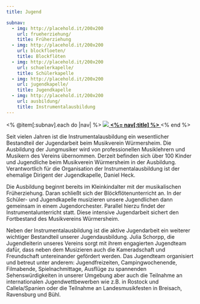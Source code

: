 ```yaml
---
title: Jugend

subnav:
  - img: http://placehold.it/200x200
    url: frueherziehung/
    title: Früherziehung
  - img: http://placehold.it/200x200
    url: blockfloeten/
    title: Blockflöten
  - img: http://placehold.it/200x200
    url: schuelerkapelle/
    title: Schülerkapelle
  - img: http://placehold.it/200x200
    url: jugendkapelle/
    title: Jugendkapelle
  - img: http://placehold.it/200x200
    url: ausbildung/
    title: Instrumentalausbildung
---
```


<nav class="pure-g subnav">
  <% @item[:subnav].each do |nav| %>
    <a href="<%= nav[:url] %>" class="pure-u-1-5">
      <img src="<%= nav[:img] %>">
      <strong><%= nav[:title] %></strong>
    </a>
  <% end %>
</nav>

Seit vielen Jahren ist die Instrumentalausbildung ein wesentlicher Bestandteil der Jugendarbeit beim Musikverein Würmersheim. Die Ausbildung der Jungmusiker wird von professionellen Musiklehrern und Musikern des Vereins übernommen. Derzeit befinden sich über 100 Kinder und Jugendliche beim Musikverein Würmersheim in der Ausbildung. Verantwortlich für die Organisation der Instrumentalausbildung ist der ehemalige Dirigent der Jugendkapelle, Daniel Heck.

Die Ausbildung beginnt bereits im Kleinkindalter mit der musikalischen Früherziehung. Daran schließt sich der Blöckflötenunterricht an. In der Schüler- und Jugendkapelle musizieren unsere Jugendlichen dann gemeinsam in einem Jugendorchester. Parallel hierzu findet der Instrumentalunterricht statt. Diese intensive Jugendarbeit sichert den Fortbestand des Musikvereins Würmersheim.

Neben der Instrumentalausbildung ist die aktive Jugendarbeit ein weiterer wichtiger Bestandteil unserer Jugendausbildung. Julia Schorpp, die Jugendleiterin unseres Vereins sorgt mit ihrem engagierten Jugendteam dafür, dass neben dem Musizieren auch die Kameradschaft und Freundschaft untereinander gefördert werden. Das Jugendteam organisiert und betreut unter anderem: Jugendfreizeiten, Campingwochenende, Filmabende, Spielnachmittage, Ausflüge zu spannenden Sehenswürdigkeiten in unserer Umgebung aber auch die Teilnahme an internationalen Jugendwettbewerben wie z.B. in Rostock und Callela/Spanien oder die Teilnahme an Landesmusikfesten in Breisach, Ravensburg und Bühl.
